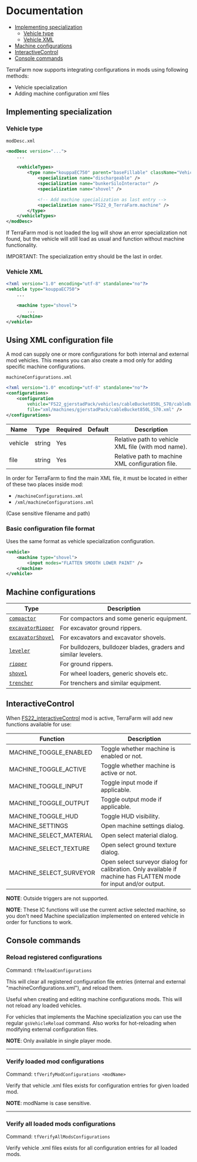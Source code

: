 # Documentation

- [Implementing specialization](#implementing-specialization)
  - [Vehicle type](#vehicle-type)
  - [Vehicle XML](#vehicle-xml)
- [Machine configurations](#machine-configurations)
- [InteractiveControl](#interactivecontrol)
- [Console commands](#console-commands)

TerraFarm now supports integrating configurations in mods using following methods:
- Vehicle specialization
- Adding machine configuration xml files

## Implementing specialization

### Vehicle type

``modDesc.xml``

```xml
<modDesc version="...">
    ...

    <vehicleTypes>
        <type name="kouppaEC750" parent="baseFillable" className="Vehicle" filename="$dataS/scripts/vehicles/Vehicle.lua">
            <specialization name="dischargeable" />
            <specialization name="bunkerSiloInteractor" />
            <specialization name="shovel" />

            <!-- Add machine specialization as last entry -->
            <specialization name="FS22_0_TerraFarm.machine" />
        </type>
    </vehicleTypes>
</modDesc>
```

If TerraFarm mod is not loaded the log will show an error specialization not found, but the vehicle will still load as usual and function without machine functionality.

IMPORTANT: The specialization entry should be the last in order.

### Vehicle XML

```xml
<?xml version="1.0" encoding="utf-8" standalone="no"?>
<vehicle type="kouppaEC750">
    ...

    <machine type="shovel">
        ...
    </machine>
</vehicle>
```

## Using XML configuration file

A mod can supply one or more configurations for both internal and external mod vehicles.
This means you can also create a mod only for adding specific machine configurations.

``machineConfigurations.xml``
```xml
<?xml version="1.0" encoding="utf-8" standalone="no"?>
<configurations>
    <configuration
        vehicle="FS22_gjerstadPack/vehicles/cableBucket850L_S70/cableBucket850L_S70.xml"
        file="xml/machines/gjerstadPack/cableBucket850L_S70.xml" />
</configurations>
```

| Name | Type | Required | Default | Description |
|------|------|----------|---------|-------------|
| vehicle | string | Yes | | Relative path to vehicle XML file (with mod name). |
| file | string | Yes | | Relative path to machine XML configuration file. |

In order for TerraFarm to find the main XML file, it must be located in either of these two places inside mod:
- ``/machineConfigurations.xml``
- ``/xml/machineConfigurations.xml``

(Case sensitive filename and path)

### Basic configuration file format

Uses the same format as vehicle specialization configuration.

```xml
<vehicle>
    <machine type="shovel">
        <input modes="FLATTEN SMOOTH LOWER PAINT" />
    </machine>
</vehicle>
```

## Machine configurations

| Type | Description |
|------|-------------|
| [```compactor```](./MACHINE_COMPACTOR.md) | For compactors and some generic equipment. |
| [```excavatorRipper```](./MACHINE_EXCAVATOR_RIPPER.md) | For excavator ground rippers. |
| [```excavatorShovel```](./MACHINE_EXCAVATOR_SHOVEL.md) | For excavators and excavator shovels. |
| [```leveler```](./MACHINE_LEVELER.md) | For bulldozers, bulldozer blades, graders and similar levelers. |
| [```ripper```](./MACHINE_RIPPER.md) | For ground rippers. |
| [```shovel``` ](./MACHINE_SHOVEL.md) | For wheel loaders, generic shovels etc. |
| [```trencher```](./MACHINE_TRENCHER.md) | For trenchers and similar equipment. |

## InteractiveControl

When [FS22_interactiveControl](https://www.farming-simulator.com/mod.php?mod_id=259051) mod is active, TerraFarm will add new functions available for use:

| Function | Description |
|----------|-------------|
| MACHINE_TOGGLE_ENABLED | Toggle whether machine is enabled or not. |
| MACHINE_TOGGLE_ACTIVE | Toggle whether machine is active or not. |
| MACHINE_TOGGLE_INPUT | Toggle input mode if applicable. |
| MACHINE_TOGGLE_OUTPUT | Toggle output mode if applicable. |
| MACHINE_TOGGLE_HUD | Toggle HUD visibility. |
| MACHINE_SETTINGS | Open machine settings dialog. |
| MACHINE_SELECT_MATERIAL | Open select material dialog. |
| MACHINE_SELECT_TEXTURE | Open select ground texture dialog. |
| MACHINE_SELECT_SURVEYOR | Open select surveyor dialog for calibration. Only available if machine has FLATTEN mode for input and/or output. |

**NOTE**: Outside triggers are not supported.

**NOTE**: These IC functions will use the current active selected machine, so you don't need Machine specialization implemented on entered vehicle in order for functions to work.

## Console commands

### Reload registered configurations

Command: ```tfReloadConfigurations```

This will clear all registered configuration file entries (internal and external "machineConfigurations.xml"), and reload them.

Useful when creating and editing machine configurations mods. This will not reload any loaded vehicles.

For vehicles that implements the Machine specialization you can use the regular ```gsVehicleReload``` command. Also works for hot-reloading when modifying external configuration files.

**NOTE**: Only available in single player mode.

---

### Verify loaded mod configurations
Command: ```tfVerifyModConfigurations <modName>```

Verify that vehicle .xml files exists for configuration entries for given loaded mod.

**NOTE**: modName is case sensitive.

---

### Verify all loaded mods configurations

Command: ```tfVerifyAllModsConfigurations```

Verify vehicle .xml files exists for all configuration entries for all loaded mods.